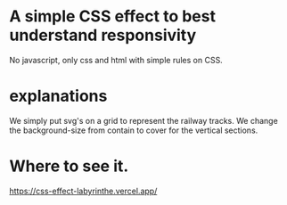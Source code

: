 # A simple CSS effect to best understand responsivity

No javascript, only css and html with simple rules on CSS.

# explanations

We simply put svg's on a grid to represent the railway tracks.
We change the background-size from contain to cover for the vertical sections.

# Where to see it.

https://css-effect-labyrinthe.vercel.app/

